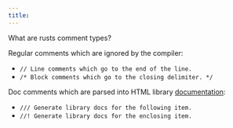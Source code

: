```yaml
---
title: 
---
```

What are rusts comment types?
<!--question-->
Regular comments which are ignored by the compiler:
- `// Line comments which go to the end of the line.`
- `/* Block comments which go to the closing delimiter. */`

Doc comments which are parsed into HTML library [documentation](https://doc.rust-lang.org/stable/rust-by-example/meta/doc.html):
- `/// Generate library docs for the following item.`
- `//! Generate library docs for the enclosing item.`
